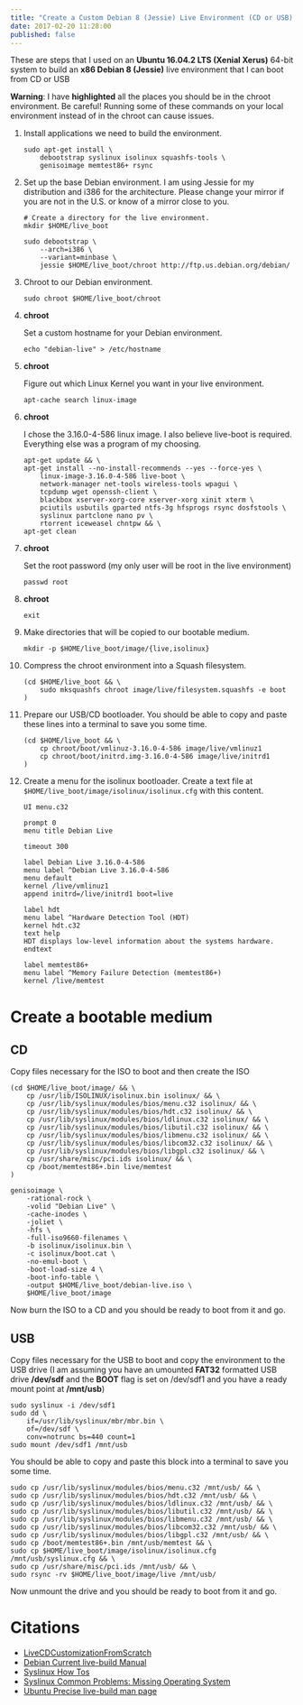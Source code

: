 ```yaml
---
title: "Create a Custom Debian 8 (Jessie) Live Environment (CD or USB) using Ubuntu 16.04.2 (Xenial)"
date: 2017-02-20 11:28:00
published: false
---
```


These are steps that I used on an **Ubuntu 16.04.2 LTS (Xenial Xerus)** 64-bit system to build an **x86 Debian 8 (Jessie)** live environment that I can boot from CD or USB

<!-- more -->

**<span class="warning">Warning</span>**: I have **<span class="warning">highlighted</span>** all the places you should be in the chroot environment. Be careful! Running some of these commands on your local environment instead of in the chroot can cause issues.

1. Install applications we need to build the environment.

    ```
    sudo apt-get install \
        debootstrap syslinux isolinux squashfs-tools \
        genisoimage memtest86+ rsync
    ```

1. Set up the base Debian environment. I am using Jessie for my distribution and i386 for the architecture. Please change your mirror if you are not in the U.S. or know of a mirror close to you.

    ```
    # Create a directory for the live environment.
    mkdir $HOME/live_boot
    ```

    ```
    sudo debootstrap \
        --arch=i386 \
        --variant=minbase \
        jessie $HOME/live_boot/chroot http://ftp.us.debian.org/debian/
    ```

1. Chroot to our Debian environment.

    ```
    sudo chroot $HOME/live_boot/chroot
    ```

1. **<span class="warning">chroot</span>**

    Set a custom hostname for your Debian environment.

    ```
    echo "debian-live" > /etc/hostname
    ```

1. **<span class="warning">chroot</span>**

    Figure out which Linux Kernel you want in your live environment.

    ```
    apt-cache search linux-image
    ```

1. **<span class="warning">chroot</span>**

    I chose the 3.16.0-4-586 linux image. I also believe live-boot is required. Everything else was a program of my choosing.

    ```
    apt-get update && \
	apt-get install --no-install-recommends --yes --force-yes \
        linux-image-3.16.0-4-586 live-boot \
        network-manager net-tools wireless-tools wpagui \
        tcpdump wget openssh-client \
        blackbox xserver-xorg-core xserver-xorg xinit xterm \
        pciutils usbutils gparted ntfs-3g hfsprogs rsync dosfstools \
        syslinux partclone nano pv \
        rtorrent iceweasel chntpw && \
	apt-get clean
    ```

1. **<span class="warning">chroot</span>**

    Set the root password (my only user will be root in the live environment)

    ```
    passwd root
    ```

1. **<span class="warning">chroot</span>**

    ```
    exit
    ```

1. Make directories that will be copied to our bootable medium.

    ```
    mkdir -p $HOME/live_boot/image/{live,isolinux}
    ```

1. Compress the chroot environment into a Squash filesystem.

    ```
	(cd $HOME/live_boot && \
		sudo mksquashfs chroot image/live/filesystem.squashfs -e boot
	)
    ```

1. Prepare our USB/CD bootloader. You should be able to copy and paste these lines into a terminal to save you some time.

    ```
	(cd $HOME/live_boot && \
		cp chroot/boot/vmlinuz-3.16.0-4-586 image/live/vmlinuz1
		cp chroot/boot/initrd.img-3.16.0-4-586 image/live/initrd1
	)
    ```

1. Create a menu for the isolinux bootloader. Create a text file at `$HOME/live_boot/image/isolinux/isolinux.cfg` with this content.

    ```
    UI menu.c32

    prompt 0
    menu title Debian Live

    timeout 300

    label Debian Live 3.16.0-4-586
    menu label ^Debian Live 3.16.0-4-586
    menu default
    kernel /live/vmlinuz1
    append initrd=/live/initrd1 boot=live

    label hdt
    menu label ^Hardware Detection Tool (HDT)
    kernel hdt.c32
    text help
    HDT displays low-level information about the systems hardware.
    endtext

    label memtest86+
    menu label ^Memory Failure Detection (memtest86+)
    kernel /live/memtest
    ```

# Create a bootable medium

## CD

Copy files necessary for the ISO to boot and then create the ISO

```
(cd $HOME/live_boot/image/ && \
	cp /usr/lib/ISOLINUX/isolinux.bin isolinux/ && \
	cp /usr/lib/syslinux/modules/bios/menu.c32 isolinux/ && \
	cp /usr/lib/syslinux/modules/bios/hdt.c32 isolinux/ && \
	cp /usr/lib/syslinux/modules/bios/ldlinux.c32 isolinux/ && \
	cp /usr/lib/syslinux/modules/bios/libutil.c32 isolinux/ && \
	cp /usr/lib/syslinux/modules/bios/libmenu.c32 isolinux/ && \
	cp /usr/lib/syslinux/modules/bios/libcom32.c32 isolinux/ && \
	cp /usr/lib/syslinux/modules/bios/libgpl.c32 isolinux/ && \
	cp /usr/share/misc/pci.ids isolinux/ && \
	cp /boot/memtest86+.bin live/memtest
)
```

```
genisoimage \
    -rational-rock \
    -volid "Debian Live" \
    -cache-inodes \
    -joliet \
    -hfs \
    -full-iso9660-filenames \
    -b isolinux/isolinux.bin \
    -c isolinux/boot.cat \
    -no-emul-boot \
    -boot-load-size 4 \
    -boot-info-table \
    -output $HOME/live_boot/debian-live.iso \
    $HOME/live_boot/image
```

Now burn the ISO to a CD and you should be ready to boot from it and go.

## USB

Copy files necessary for the USB to boot and copy the environment to the USB drive (I am assuming you have an umounted **FAT32** formatted USB drive **/dev/sdf** and the **BOOT** flag is set on /dev/sdf1 and you have a ready mount point at **/mnt/usb**)

```
sudo syslinux -i /dev/sdf1
sudo dd \
    if=/usr/lib/syslinux/mbr/mbr.bin \
    of=/dev/sdf \
    conv=notrunc bs=440 count=1
sudo mount /dev/sdf1 /mnt/usb
```

You should be able to copy and paste this block into a terminal to save you some time.

```
sudo cp /usr/lib/syslinux/modules/bios/menu.c32 /mnt/usb/ && \
sudo cp /usr/lib/syslinux/modules/bios/hdt.c32 /mnt/usb/ && \
sudo cp /usr/lib/syslinux/modules/bios/ldlinux.c32 /mnt/usb/ && \
sudo cp /usr/lib/syslinux/modules/bios/libutil.c32 /mnt/usb/ && \
sudo cp /usr/lib/syslinux/modules/bios/libmenu.c32 /mnt/usb/ && \
sudo cp /usr/lib/syslinux/modules/bios/libcom32.c32 /mnt/usb/ && \
sudo cp /usr/lib/syslinux/modules/bios/libgpl.c32 /mnt/usb/ && \
sudo cp /boot/memtest86+.bin /mnt/usb/memtest && \
sudo cp $HOME/live_boot/image/isolinux/isolinux.cfg /mnt/usb/syslinux.cfg && \
sudo cp /usr/share/misc/pci.ids /mnt/usb/ && \
sudo rsync -rv $HOME/live_boot/image/live /mnt/usb/
```

Now unmount the drive and you should be ready to boot from it and go.

# Citations

* [LiveCDCustomizationFromScratch](https://help.ubuntu.com/community/LiveCDCustomizationFromScratch)
* [Debian Current live-build Manual](http://live.debian.net/manual/current/html/live-manual.en.html)
* [Syslinux How Tos](http://www.syslinux.org/wiki/index.php/HowTos)
* [Syslinux Common Problems: Missing Operating System](http://www.syslinux.org/wiki/index.php/Common_Problems#Missing_Operating_System_.28mbr.bin.29)
* [Ubuntu Precise live-build man page](http://manpages.ubuntu.com/manpages/precise/man7/live-build.7.html)
